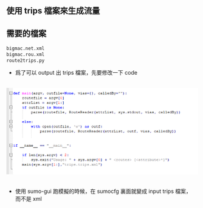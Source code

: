 使用 trips 檔案來生成流量
---
需要的檔案
---
```
bigmac.net.xml
bigmac.rou.xml
route2trips.py
```

* 爲了可以 output 出 trips 檔案，先要修改一下 code
</br>
<div align=center> <img src="https://github.com/AvisChiu/SUMO/blob/master/route2trip/figure1.PNG" width="600"/></div>
</br> 

* 使用 sumo-gui 跑模擬的時候，在 sumocfg 裏面就變成 input trips 檔案， 而不是 xml
